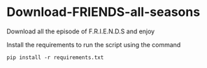 # Download-FRIENDS-all-seasons

Download all the episode of F.R.I.E.N.D.S and enjoy

Install the requirements to run the script using the command

    pip install -r requirements.txt


